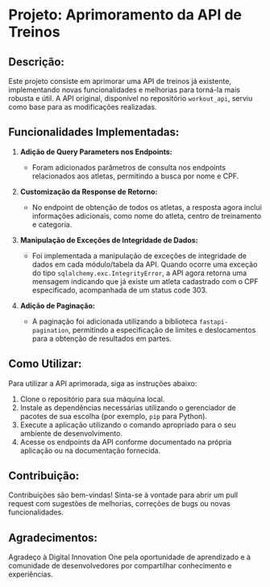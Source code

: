 # Projeto: Aprimoramento da API de Treinos

## Descrição:

Este projeto consiste em aprimorar uma API de treinos já existente, implementando novas funcionalidades e melhorias para torná-la mais robusta e útil. A API original, disponível no repositório `workout_api`, serviu como base para as modificações realizadas.

## Funcionalidades Implementadas:

1. **Adição de Query Parameters nos Endpoints:**
   - Foram adicionados parâmetros de consulta nos endpoints relacionados aos atletas, permitindo a busca por nome e CPF.

2. **Customização da Response de Retorno:**
   - No endpoint de obtenção de todos os atletas, a resposta agora inclui informações adicionais, como nome do atleta, centro de treinamento e categoria.

3. **Manipulação de Exceções de Integridade de Dados:**
   - Foi implementada a manipulação de exceções de integridade de dados em cada módulo/tabela da API. Quando ocorre uma exceção do tipo `sqlalchemy.exc.IntegrityError`, a API agora retorna uma mensagem indicando que já existe um atleta cadastrado com o CPF especificado, acompanhada de um status code 303.

4. **Adição de Paginação:**
   - A paginação foi adicionada utilizando a biblioteca `fastapi-pagination`, permitindo a especificação de limites e deslocamentos para a obtenção de resultados em partes.

## Como Utilizar:

Para utilizar a API aprimorada, siga as instruções abaixo:

1. Clone o repositório para sua máquina local.
2. Instale as dependências necessárias utilizando o gerenciador de pacotes de sua escolha (por exemplo, `pip` para Python).
3. Execute a aplicação utilizando o comando apropriado para o seu ambiente de desenvolvimento.
4. Acesse os endpoints da API conforme documentado na própria aplicação ou na documentação fornecida.

## Contribuição:

Contribuições são bem-vindas! Sinta-se à vontade para abrir um pull request com sugestões de melhorias, correções de bugs ou novas funcionalidades.

## Agradecimentos:

Agradeço à Digital Innovation One pela oportunidade de aprendizado e à comunidade de desenvolvedores por compartilhar conhecimento e experiências.
